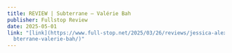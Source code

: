 ```yaml
---
title: REVIEW | Subterrane – Valérie Bah
publisher: Fullstop Review
date: 2025-05-01
link: "[link](https://www.full-stop.net/2025/03/26/reviews/jessica-alexander/su\
  bterrane-valerie-bah/)"
---
```

